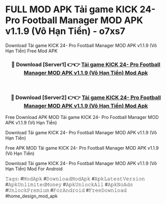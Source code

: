 # FULL MOD APK Tải game KICK 24- Pro Football Manager MOD APK v1.1.9 (Vô Hạn Tiền) - o7xs7
Download Tải game KICK 24- Pro Football Manager MOD APK v1.1.9 (Vô Hạn Tiền) Free Mod APK

<div align="center">
<h3>🔴 Download [Server1] 👉👉 <a href="https://apk-comot.site?title=Tải_game_KICK_24-_Pro_Football_Manager_MOD_APK_v1.1.9_(Vô_Hạn_Tiền)">Tải game KICK 24- Pro Football Manager MOD APK v1.1.9 (Vô Hạn Tiền) Mod Apk</a></h3><br>

<h3>🔴 Download [Server2] 👉👉 <a href="https://apk-comot.site?title=Tải_game_KICK_24-_Pro_Football_Manager_MOD_APK_v1.1.9_(Vô_Hạn_Tiền)">Tải game KICK 24- Pro Football Manager MOD APK v1.1.9 (Vô Hạn Tiền) Mod Apk</a></h3>
</div>


Free Download APK MOD Tải game KICK 24- Pro Football Manager MOD APK v1.1.9 (Vô Hạn Tiền)

Download Tải game KICK 24- Pro Football Manager MOD APK v1.1.9 (Vô Hạn Tiền) 

Free APK MOD Tải game KICK 24- Pro Football Manager MOD APK v1.1.9 (Vô Hạn Tiền) 

Download Tải game KICK 24- Pro Football Manager MOD APK v1.1.9 (Vô Hạn Tiền) Mod For Android

𝚃𝚊𝚐𝚜: #𝙼𝚘𝚍𝙰𝚙𝚔 #𝙳𝚘𝚠𝚗𝚕𝚘𝚊𝚍𝙼𝚘𝚍𝙰𝚙𝚔 #𝙰𝚙𝚔𝙻𝚊𝚝𝚎𝚜𝚝𝚅𝚎𝚛𝚜𝚒𝚘𝚗 #𝙰𝚙𝚔𝚄𝚗𝚕𝚒𝚖𝚒𝚝𝚎𝚍𝙼𝚘𝚗𝚎𝚢 #𝙰𝚙𝚔𝚄𝚗𝚕𝚘𝚌𝚔𝙰𝚕𝚕 #𝙰𝚙𝚔𝙽𝚘𝙰𝚍𝚜 #𝚄𝚗𝚕𝚘𝚌𝚔𝙿𝚛𝚎𝚖𝚒𝚞𝚖 #𝙵𝚘𝚛𝙰𝚗𝚍𝚛𝚘𝚒𝚍 #𝙵𝚛𝚎𝚎𝙳𝚘𝚠𝚗𝚕𝚘𝚊𝚍 #home_design_mod_apk